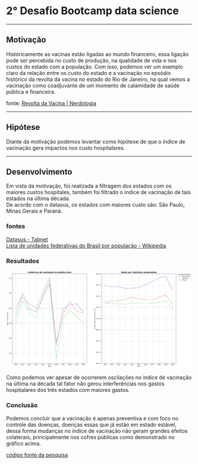 # 2° Desafio Bootcamp data science
---

## Motivação

Históricamente as vacinas estão ligadas ao mundo financeiro, essa ligação pode ser percebida no custo de produção, na qualidade de vida e nos custos do estado com a população. Com isso, podemos ver um exemplo claro da relação entre os custo do estado e a vacinação no epsódio histórico da revolta da vacina no estado do Rio de Janeiro, na qual vemos a vacinação como coadjuvante de um momento de calamidade de saúde pública e financeira.

fonte: [Revolta da Vacina | Nerdologia](https://www.youtube.com/watch?v=SlsHN-OWCkw)

---

## Hipótese

Diante da motivação podemos levantar como hipótese de que o índice de vacinação gera impactos nos custo hospitalares.

---

## Desenvolvimento

Em vista da motivação, foi realizada a filtragem dos estados com os maiores custos hospitales, também foi filtrado o indice de vacinação de tais estados na última década.   
De acordo com o datasus, os estados com maiores custo são: São Paulo, Minas Gerais e Paraná.  

### fontes
[Datasus - Tabnet](https://datasus.saude.gov.br/informacoes-de-saude-tabnet/)  
[Lista de unidades federativas do Brasil por população - Wikipedia](https://pt.wikipedia.org/wiki/Lista_de_unidades_federativas_do_Brasil_por_popula%C3%A7%C3%A3o)

### Resultados

![Resultados](https://github.com/monclai/bootcamp_dataScience_aplicada_alura_desafios/blob/main/desafio_02/imagens/resultado.png?raw=true)

Como podemos ver apesar de ocorrerem oscilações no indice de vacinação na última na década tal fator não gerou interferências nos gastos hospitalares dos três estados com maiores gastos.

### Conclusão

Podemos concluir que a vacinação é apenas preventiva e com foco no controle das doenças, doenças essas que já estão em estado estável, dessa forma mudanças no indice de vacinação não geram grandes efeitos colaterais, principalmente nos cofres públicas como demonstrado no gráfico acima.

[código fonte da pesquisa](https://github.com/monclai/bootcamp_dataScience_aplicada_alura_desafios/blob/main/desafio_02/notebook/Desafio_02.ipynb)
